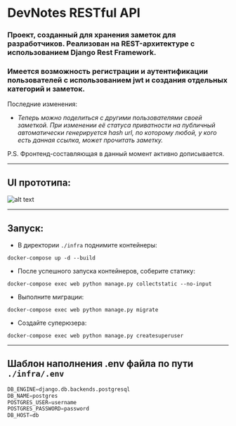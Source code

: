 # DevNotes RESTful API

### Проект, созданный для хранения заметок для разработчиков. Реализован на REST-архитектуре с использованием Django Rest Framework.

### Имеется возможность регистрации и аутентификации пользователей с использованием jwt и создания отдельных категорий и заметок.

Последние изменения:
- _Теперь можно поделиться с другими пользователями своей заметкой. При изменении её статуса приватности на публичный автоматически генерируется hash url, по которому любой, у кого есть данная ссылка, может прочитать заметку._

P.S. Фронтенд-составляющая в данный момент активно дописывается.
____

## UI прототипа:

![alt text](https://imageup.ru/img94/4170740/snimok-ekrana-2023-01-19-v-193243.jpg)
____


## Запуск:

- В директории ```./infra``` поднимите контейнеры:

```console
docker-compose up -d --build
```
- После успешного запуска контейнеров, соберите статику:

```console
docker-compose exec web python manage.py collectstatic --no-input
```
- Выполните миграции:

```console
docker-compose exec web python manage.py migrate
```
- Создайте суперюзера:

```console
docker-compose exec web python manage.py createsuperuser
```
___
## Шаблон наполнения .env файла по пути ```./infra/.env```

```python
DB_ENGINE=django.db.backends.postgresql
DB_NAME=postgres
POSTGRES_USER=username
POSTGRES_PASSWORD=password
DB_HOST=db
